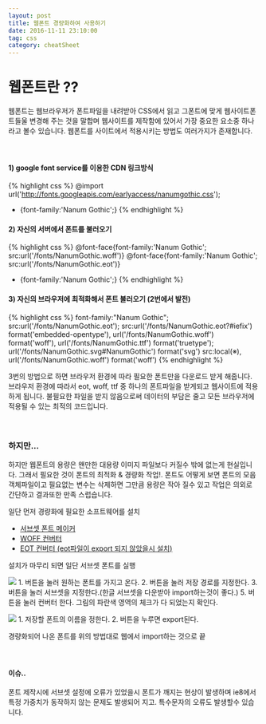 ```yaml
---
layout: post
title: 웹폰트 경량화하여 사용하기
date: 2016-11-11 23:10:00
tag: css
category: cheatSheet
---
```

# 웹폰트란 ??

웹폰트는 웹브라우저가 폰트파일을 내려받아 CSS에서 읽고 그폰트에 맞게 웹사이트폰트들울 변경해 주는 것을 말합며 웹사이트를 제작함에 있어서 가장 중요한 요소중 하나라고 볼수 있습니다. 웹폰트를 사이트에서 적용시키는 방법도 여러가지가 존재합니다.
<br>
<br>
<br>

#### 1) google font service를 이용한 CDN 링크방식

{% highlight css %}
@import url('http://fonts.googleapis.com/earlyaccess/nanumgothic.css');
* {font-family:'Nanum Gothic';}
{% endhighlight %}

#### 2) 자신의 서버에서 폰트를 불러오기

{% highlight css %}
@font-face{font-family:'Nanum Gothic'; src:url('/fonts/NanumGothic.woff')}
@font-face{font-family:'Nanum Gothic'; src:url('/fonts/NanumGothic.eot')}
* {font-family:'Nanum Gothic';}
{% endhighlight %}

#### 3) 자신의 브라우저에 최적화해서 폰트 불러오기 (2번에서 발전)

{% highlight css %}
font-family:"Nanum Gothic";
    src:url('/fonts/NanumGothic.eot');
    src:url('/fonts/NanumGothic.eot?#iefix') format('embedded-opentype'),
    url('/fonts/NanumGothic.woff') format('woff'),
    url('/fonts/NanumGothic.ttf') format('truetype');
    url('/fonts/NanumGothic.svg#NanumGothic') format('svg')
    src:local(※), url('/fonts/NanumGothic.woff') format('woff')
{% endhighlight %}

3번의 방법으로 하면 브라우저 환경에 따라 필요한 폰트만을 다운로드 받게 해줍니다. 브라우저 환경에 따라서 eot, woff, ttf 중 하나의 폰트파일을 받게되고 웹사이트에 적용하게 됩니다. 불필요한 파일을 받지 않음으로써 데이터의 부담은 줄고 모든 브라우저에 적용될 수 있는 최적의 코드입니다.
<br>
<br>
<br>

### 하지만...
하지만 웹폰트의 용량은 왠만한 대용량 이미지 파일보다 커질수 밖에 없는게 현실입니다. 그래서 필요한 것이 폰트의 최적화 & 경량화 작업!. 폰트도 어떻게 보면 폰트의 모음 객체파일이고 필요없는 변수는 삭제하면 그만큼 용량은 작아 질수 있고 작업은 의외로 간단하고 결과또한 만족 스럽습니다.

일단 먼저 경량화에 필요한 소프트웨어를 설치
- <a href="http://opentype.jp/subsetfontmk.htm" target="_blank">서브셋 폰트 메이커</a>
- <a href="http://opentype.jp/woffconv.htm" target="_blank">WOFF 컨버터</a>
- <a href="http://eotfast.com/" target="_blank">EOT 컨버터 (eot파일이 export 되지 않았을시 설치)</a>

설치가 마무리 되면 일단 서브셋 폰트를 실행
<p class="block">
    <img class="left_align_img" src="{{ site.baseurl }}/img/2016-11-11/font1.jpg" />
    <span class="right_align_text">1. 버튼을 눌러 원하는 폰트를 가지고 온다.</span>
    <span class="right_align_text">2. 버튼을 눌러 저장 경로를 지정한다.</span>
    <span class="right_align_text">3. 버튼을 눌러 서브셋을 지정한다.<span class="small">(한글
    서브셋을 다운받아 import하는것이 좋다.)</span> </span>
    <span class="right_align_text">5. 버튼을 눌러 컨버터 한다.</span>
    <span class="right_align_text small">그림의 파란색 영역의 체크가 다 되었는지 확인다.</span>
</p>
<p class="block">
    <img class="left_align_img" src="{{ site.baseurl }}/img/2016-11-11/font2.jpg" />
   <span class="right_align_text">1. 저장할 폰트의 이름을 정한다.</span>
   <span class="right_align_text">2. 버튼을 누루면 export된다.</span>
</p>


경량화되어 나온 폰트를 위의 방법대로 웹에서 import하는 것으로 끝
<br>
<br>
<br>

#### 이슈..
폰트 제작시에 서브셋 설정에 오류가 있었을시 폰트가 깨지는 현상이 발생하며 ie8에서 특정 가중치가 동작하지 않는 문제도 발생되어 지고. 특수문자의 오류도 발생할수 있습니다.













